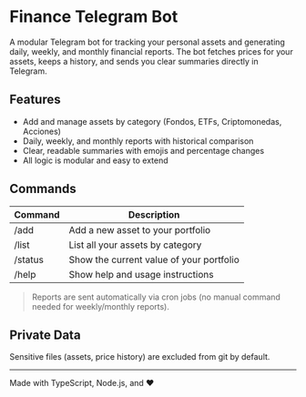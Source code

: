 # Finance Telegram Bot

A modular Telegram bot for tracking your personal assets and generating daily, weekly, and monthly financial reports. The bot fetches prices for your assets, keeps a history, and sends you clear summaries directly in Telegram.

## Features

- Add and manage assets by category (Fondos, ETFs, Criptomonedas, Acciones)
- Daily, weekly, and monthly reports with historical comparison
- Clear, readable summaries with emojis and percentage changes
- All logic is modular and easy to extend

## Commands

| Command | Description                              |
| ------- | ---------------------------------------- |
| /add    | Add a new asset to your portfolio        |
| /list   | List all your assets by category         |
| /status | Show the current value of your portfolio |
| /help   | Show help and usage instructions         |

> Reports are sent automatically via cron jobs (no manual command needed for weekly/monthly reports).

## Private Data

Sensitive files (assets, price history) are excluded from git by default.

---

Made with TypeScript, Node.js, and ❤️
